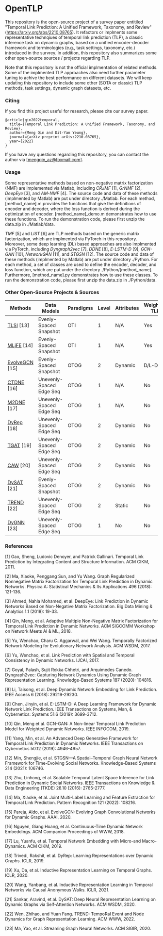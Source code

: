 # OpenTLP

This repository is the open-source project of a survey paper entitiled "Temporal Link Prediction: A Unified Framework, Taxonomy, and Review" (https://arxiv.org/abs/2210.08765). It refactors or implments some representative technqiues of temporal link prediction (TLP), a classic inference task on dynamic graphs, based on a unified encoder-deocder framework and terminologies (e.g., task settings, taxonomy, etc.) introduced in the survrey. In addition, this repository also summarizes some other open-source sources / projects regarding TLP.

Note that this repository is not the official implmentation of related methods. Some of the implmented TLP approaches also need further parameter tuning to achive the best performance on different datasets. We will keep updating this repository to include some other (SOTA or classic) TLP methods, task settings, dynamic graph datasets, etc.

### Citing
If you find this project useful for research, please cite our survey paper.
```
@article{qin2022temporal,
  title={Temporal Link Prediction: A Unified Framework, Taxonomy, and Review}, 
  author={Meng Qin and Dit-Yan Yeung},
  journal={arXiv preprint arXiv:2210.08765},
  year={2022}
}

```
If you have any questions regarding this repository, you can contact the author via [mengqin_az@foxmail.com].

### Usage

Some representative methods based on non-negative matrix factorization (NMF) are implemented via Matlab, including *CRJMF* [1], *GrNMF* [2], *DeepEye* [3], and *AM-NMF* [4]. The source code and data of these methods (implmented by Matlab) are put under directory ./Matlab. For each method, [method_name].m provides the functions that give the definitions of encoder and decoder, where the loss function is derived during the optimization of encoder. [method_name]_demo.m demonstrates how to use these functions. To run the demonstration code, please first unzip the data.zip in ./Matlab/data.

*TMF* [5] and *LIST* [6] are TLP methods based on the generic matrix factorization, which are implmented via PyTorch in this repository. Moreover, some deep learning (DL) based approaches are also implmented via PyTorch, including *Dyngraph2vec* [7], *DDNE* [8], *E-LSTM-D* [9], *GCN-GAN* [10], *NetworkGAN* [11], and *STGSN* [12]. The source code and data of these methods (implmented by Matlab) are put under directory ./Python. For each method, a set of classes are used to define the encoder, decoder, and loss function, which are put under the directory ./Python/[method_name]. Furthermore, [method_name].py demonstrates how to use these classes. To run the demonstration code, please first unzip the data.zip in ./Python/data.

### Other Open-Source Projects & Sources

| Methods | Data Models | Paradigms | Level | Attributes | Weighted TLP|
| ---- | ---- | ---- | ---- | ---- | ---- |
| [TLSI](https://github.com/linhongseba/Temporal-Network-Embedding) [13] | Evenly-Spaced Snapshot | OTI | 1 | N/A | Yes |
| [MLjFE](https://github.com/xkmaxidian/MLjFE) [14] | Evenly-Spaced Snapshot | OTI | 1 | N/A | Yes |
| [EvolveGCN](https://github.com/IBM/EvolveGCN) [15] | Evenly-Spaced Snapshot | OTOG | 2 | Dynamic | D/L-Dep |
| [CTDNE](https://github.com/LogicJake/CTDNE) [16] | Unevenly-Spaced Edge Seq | OTOG | 1 | N/A | No |
| [M2DNE](https://github.com/rootlu/MMDNE) [17] | Unevenly-Spaced Edge Seq | OTOG | 1 | N/A | No |
| [DyRep](https://github.com/uoguelph-mlrg/LDG/blob/master/dyrep.py) [18] | Unevenly-Spaced Edge Seq | OTOG | 2 | Dynamic | No |
| [TGAT](https://github.com/StatsDLMathsRecomSys/Inductive-representation-learning-on-temporal-graphs) [19] | Unevenly-Spaced Edge Seq | OTOG | 2 | Dynamic | No |
| [CAW](http://snap.stanford.edu/caw/) [20] | Unevenly-Spaced Edge Seq | OTOG | 2 | Dynamic | No |
| [DySAT](https://github.com/aravindsankar28/DySAT) [21] | Evenly-Spaced Snapshot| OTOG | 2 | Dynamic | No |
| [TREND](https://github.com/WenZhihao666/TREND) [22] | Unevenly-Spaced Edge Seq | OTOG | 2 | Static | No |
| [DyGNN](https://github.com/alge24/dygnn) [23] | Unevenly-Spaced Edge Seq | OTOG | 1 | No | No |


### References
[1] Gao, Sheng, Ludovic Denoyer, and Patrick Gallinari. Temporal Link Prediction by Integrating Content and Structure Information. ACM CIKM, 2011.

[2] Ma, Xiaoke, Penggang Sun, and Yu Wang. Graph Regularized Nonnegative Matrix Factorization for Temporal Link Prediction in Dynamic Networks. Physica A: Statistical Mechanics & Its Applications 496 (2018): 121-136.

[3] Ahmed, Nahla Mohamed, et al. DeepEye: Link Prediction in Dynamic Networks Based on Non-Negative Matrix Factorization. Big Data Mining & Analytics 1.1 (2018): 19-33.

[4] Qin, Meng, et al. Adaptive Multiple Non-Negative Matrix Factorization for Temporal Link Prediction in Dynamic Networks. ACM SIGCOMM Workshop on Network Meets AI & ML, 2018.

[5] Yu, Wenchao, Charu C. Aggarwal, and Wei Wang. Temporally Factorized Network Modeling for Evolutionary Network Analysis. ACM WSDM, 2017.

[6] Yu, Wenchao, et al. Link Prediction with Spatial and Temporal Consistency in Dynamic Networks. IJCAI, 2017.

[7] Goyal, Palash, Sujit Rokka Chhetri, and Arquimedes Canedo. Dyngraph2vec: Capturing Network Dynamics Using Dynamic Graph Representation Learning. Knowledge-Based Systems 187 (2020): 104816.

[8] Li, Taisong, et al. Deep Dynamic Network Embedding for Link Prediction. IEEE Access 6 (2018): 29219-29230. 

[9] Chen, Jinyin, et al. E-LSTM-D: A Deep Learning Framework for Dynamic Network Link Prediction. IEEE Transactions on Systems, Man, & Cybernetics: Systems 51.6 (2019): 3699-3712.

[10] Qin, Meng et al. GCN-GAN: A Non-linear Temporal Link Prediction Model for Weighted Dynamic Networks. IEEE INFOCOM, 2019.

[11] Yang, Min, et al. An Advanced Deep Generative Framework for Temporal Link Prediction in Dynamic Networks. IEEE Transactions on Cybernetics 50.12 (2019): 4946-4957.

[12] Min, Shengjie, et al. STGSN—A Spatial–Temporal Graph Neural Network Framework for Time-Evolving Social Networks. Knowledge-Based Systems 214 (2021): 106746.

[13] Zhu, Linhong, et al. Scalable Temporal Latent Space Inference for Link Prediction in Dynamic Social Networks. IEEE Transactions on Knowledge & Data Engineering (TKDE) 28.10 (2016): 2765-2777.

[14] Ma, Xiaoke, et al. Joint Multi-Label Learning and Feature Extraction for Temporal Link Prediction. Pattern Recognition 121 (2022): 108216.

[15] Pareja, Aldo, et al. EvolveGCN: Evolving Graph Convolutional Networks for Dynamic Graphs. AAAI, 2020.

[16] Nguyen, Giang Hoang, et al. Continuous-Time Dynamic Network Embeddings. ACM Companion Proceedings of WWW, 2018.

[17] Lu, Yuanfu, et al. Temporal Network Embedding with Micro-and Macro-Dynamics. ACM CIKM, 2019.

[18] Trivedi, Rakshit, et al. DyRep: Learning Representations over Dynamic Graphs. ICLR, 2019.

[19] Xu, Da, et al. Inductive Representation Learning on Temporal Graphs. ICLR, 2020.

[20] Wang, Yanbang, et al. Inductive Representation Learning in Temporal Networks via Causal Anonymous Walks. ICLR, 2021.

[21] Sankar, Aravind, et al. DySAT: Deep Neural Representation Learning on Dynamic Graphs via Self-Attention Networks. ACM WSDM, 2020.

[22] Wen, Zhihao, and Yuan Fang. TREND: TempoRal Event and Node Dynamics for Graph Representation Learning. ACM WWW, 2022.

[23] Ma, Yao, et al. Streaming Graph Neural Networks. ACM SIGIR, 2020.
